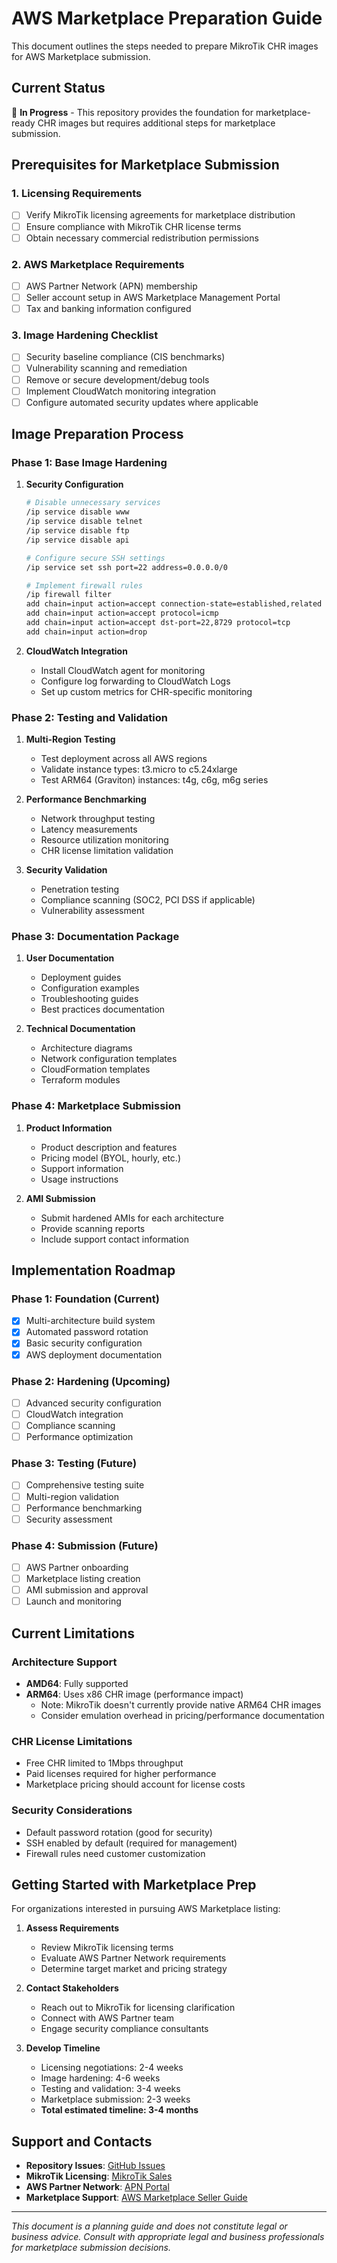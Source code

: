 # AWS Marketplace Preparation Guide

This document outlines the steps needed to prepare MikroTik CHR images for AWS Marketplace submission.

## Current Status

🚧 **In Progress** - This repository provides the foundation for marketplace-ready CHR images but requires additional steps for marketplace submission.

## Prerequisites for Marketplace Submission

### 1. Licensing Requirements
- [ ] Verify MikroTik licensing agreements for marketplace distribution
- [ ] Ensure compliance with MikroTik CHR license terms
- [ ] Obtain necessary commercial redistribution permissions

### 2. AWS Marketplace Requirements
- [ ] AWS Partner Network (APN) membership
- [ ] Seller account setup in AWS Marketplace Management Portal
- [ ] Tax and banking information configured

### 3. Image Hardening Checklist
- [ ] Security baseline compliance (CIS benchmarks)
- [ ] Vulnerability scanning and remediation
- [ ] Remove or secure development/debug tools
- [ ] Implement CloudWatch monitoring integration
- [ ] Configure automated security updates where applicable

## Image Preparation Process

### Phase 1: Base Image Hardening
1. **Security Configuration**
   ```bash
   # Disable unnecessary services
   /ip service disable www
   /ip service disable telnet
   /ip service disable ftp
   /ip service disable api
   
   # Configure secure SSH settings
   /ip service set ssh port=22 address=0.0.0.0/0
   
   # Implement firewall rules
   /ip firewall filter
   add chain=input action=accept connection-state=established,related
   add chain=input action=accept protocol=icmp
   add chain=input action=accept dst-port=22,8729 protocol=tcp
   add chain=input action=drop
   ```

2. **CloudWatch Integration**
   - Install CloudWatch agent for monitoring
   - Configure log forwarding to CloudWatch Logs
   - Set up custom metrics for CHR-specific monitoring

### Phase 2: Testing and Validation
1. **Multi-Region Testing**
   - Test deployment across all AWS regions
   - Validate instance types: t3.micro to c5.24xlarge
   - Test ARM64 (Graviton) instances: t4g, c6g, m6g series

2. **Performance Benchmarking**
   - Network throughput testing
   - Latency measurements
   - Resource utilization monitoring
   - CHR license limitation validation

3. **Security Validation**
   - Penetration testing
   - Compliance scanning (SOC2, PCI DSS if applicable)
   - Vulnerability assessment

### Phase 3: Documentation Package
1. **User Documentation**
   - Deployment guides
   - Configuration examples
   - Troubleshooting guides
   - Best practices documentation

2. **Technical Documentation**
   - Architecture diagrams
   - Network configuration templates
   - CloudFormation templates
   - Terraform modules

### Phase 4: Marketplace Submission
1. **Product Information**
   - Product description and features
   - Pricing model (BYOL, hourly, etc.)
   - Support information
   - Usage instructions

2. **AMI Submission**
   - Submit hardened AMIs for each architecture
   - Provide scanning reports
   - Include support contact information

## Implementation Roadmap

### Phase 1: Foundation (Current)
- [x] Multi-architecture build system
- [x] Automated password rotation
- [x] Basic security configuration
- [x] AWS deployment documentation

### Phase 2: Hardening (Upcoming)
- [ ] Advanced security configuration
- [ ] CloudWatch integration
- [ ] Compliance scanning
- [ ] Performance optimization

### Phase 3: Testing (Future)
- [ ] Comprehensive testing suite
- [ ] Multi-region validation
- [ ] Performance benchmarking
- [ ] Security assessment

### Phase 4: Submission (Future)
- [ ] AWS Partner onboarding
- [ ] Marketplace listing creation
- [ ] AMI submission and approval
- [ ] Launch and monitoring

## Current Limitations

### Architecture Support
- **AMD64**: Fully supported
- **ARM64**: Uses x86 CHR image (performance impact)
  - Note: MikroTik doesn't currently provide native ARM64 CHR images
  - Consider emulation overhead in pricing/performance documentation

### CHR License Limitations
- Free CHR limited to 1Mbps throughput
- Paid licenses required for higher performance
- Marketplace pricing should account for license costs

### Security Considerations
- Default password rotation (good for security)
- SSH enabled by default (required for management)
- Firewall rules need customer customization

## Getting Started with Marketplace Prep

For organizations interested in pursuing AWS Marketplace listing:

1. **Assess Requirements**
   - Review MikroTik licensing terms
   - Evaluate AWS Partner Network requirements
   - Determine target market and pricing strategy

2. **Contact Stakeholders**
   - Reach out to MikroTik for licensing clarification
   - Connect with AWS Partner team
   - Engage security compliance consultants

3. **Develop Timeline**
   - Licensing negotiations: 2-4 weeks
   - Image hardening: 4-6 weeks
   - Testing and validation: 3-4 weeks
   - Marketplace submission: 2-3 weeks
   - **Total estimated timeline: 3-4 months**

## Support and Contacts

- **Repository Issues**: [GitHub Issues](https://github.com/CalebSargeant/mikrotik-chr/issues)
- **MikroTik Licensing**: [MikroTik Sales](https://mikrotik.com/contact)
- **AWS Partner Network**: [APN Portal](https://aws.amazon.com/partners/)
- **Marketplace Support**: [AWS Marketplace Seller Guide](https://docs.aws.amazon.com/marketplace/latest/userguide/)

---

*This document is a planning guide and does not constitute legal or business advice. Consult with appropriate legal and business professionals for marketplace submission decisions.*